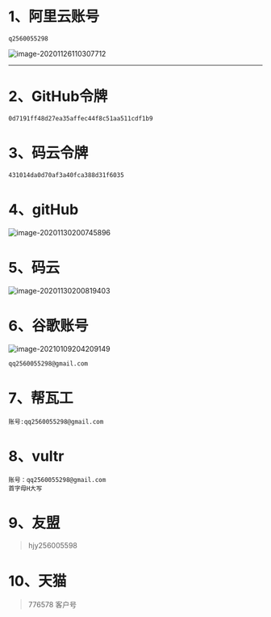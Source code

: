 # 1、阿里云账号

~~~
q2560055298
~~~

![image-20201126110307712](https://gitee.com/sheep-are-flying-in-the-sky/my-picture/raw/master/picture/image-20201126110307712.png)



---





# 2、GitHub令牌

~~~
0d7191ff48d27ea35affec44f8c51aa511cdf1b9
~~~



# 3、码云令牌

~~~
431014da0d70af3a40fca388d31f6035
~~~





# 4、gitHub

![image-20201130200745896](https://gitee.com/sheep-are-flying-in-the-sky/my-picture/raw/master/picture3/image-20201130200745896.png)





# 5、码云

![image-20201130200819403](https://gitee.com/sheep-are-flying-in-the-sky/my-picture/raw/master/picture3/image-20201130200819403.png)



# 6、谷歌账号

![image-20210109204209149](https://gitee.com/sheep-are-flying-in-the-sky/my-picture/raw/master/picture6/image-20210109204209149.png)

~~~
qq2560055298@gmail.com
~~~





# 7、帮瓦工

~~~
账号:qq2560055298@gmail.com
~~~





# 8、vultr

~~~
账号：qq2560055298@gmail.com
首字母H大写
~~~





# 9、友盟

> hjy256005598





# 10、天猫

> 776578 客户号